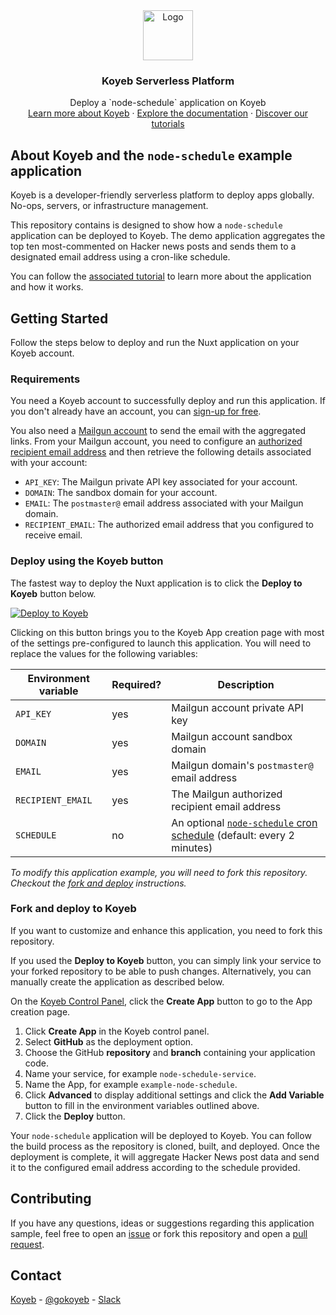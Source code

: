 <div align="center">
  <a href="https://koyeb.com">
    <img src="https://www.koyeb.com/static/images/icons/koyeb.svg" alt="Logo" width="80" height="80">
  </a>
  <h3 align="center">Koyeb Serverless Platform</h3>
  <p align="center">
    Deploy a `node-schedule` application on Koyeb
    <br />
    <a href="https://koyeb.com">Learn more about Koyeb</a>
    ·
    <a href="https://koyeb.com/docs">Explore the documentation</a>
    ·
    <a href="https://koyeb.com/tutorials">Discover our tutorials</a>
  </p>
</div>


## About Koyeb and the `node-schedule` example application

Koyeb is a developer-friendly serverless platform to deploy apps globally. No-ops, servers, or infrastructure management.

This repository contains is designed to show how a `node-schedule` application can be deployed to Koyeb.  The demo application aggregates the top ten most-commented on Hacker news posts and sends them to a designated email address using a cron-like schedule.

You can follow the [associated tutorial](https://koyeb.com/tutorials/how-to-use-node-schedule-to-build-and-deploy-a-hn-aggregator) to learn more about the application and how it works.

## Getting Started

Follow the steps below to deploy and run the Nuxt application on your Koyeb account.

### Requirements

You need a Koyeb account to successfully deploy and run this application. If you don't already have an account, you can [sign-up for free](https://app.koyeb.com/auth/signup).

You also need a [Mailgun account](https://www.mailgun.com/) to send the email with the aggregated links.  From your Mailgun account, you need to configure an [authorized recipient email address](https://help.mailgun.com/hc/en-us/articles/217531258-Authorized-Recipients) and then retrieve the following details associated with your account:

* `API_KEY`: The Mailgun private API key associated for your account.
* `DOMAIN`: The sandbox domain for your account.
* `EMAIL`: The `postmaster@` email address associated with your Mailgun domain.
* `RECIPIENT_EMAIL`: The authorized email address that you configured to receive email.

### Deploy using the Koyeb button

The fastest way to deploy the Nuxt application is to click the **Deploy to Koyeb** button below.

[![Deploy to Koyeb](https://www.koyeb.com/static/images/deploy/button.svg)](https://app.koyeb.com/deploy?name=node-schedule-on-koyeb&service_type=worker&type=git&repository=koyeb/example-node-schedule&branch=main&env[API_KEY]=REPLACE_ME&env[DOMAIN]=REPLACE_ME&env[EMAIL]=REPLACE_ME&env[RECIPIENT_EMAIL]=REPLACE_ME&env[SCHEDULE]=REPLACE_ME)

Clicking on this button brings you to the Koyeb App creation page with most of the settings pre-configured to launch this application.  You will need to replace the values for the following variables:

| Environment variable | Required? | Description |
|---------|----------|-----------|
| `API_KEY` | yes | Mailgun account private API key |
| `DOMAIN` | yes | Mailgun account sandbox domain |
| `EMAIL` | yes | Mailgun domain's `postmaster@` email address |
| `RECIPIENT_EMAIL` | yes | The Mailgun authorized recipient email address |
| `SCHEDULE` | no | An optional [`node-schedule` cron schedule](https://github.com/node-schedule/node-schedule#cron-style-scheduling) (default: every 2 minutes) |

_To modify this application example, you will need to fork this repository. Checkout the [fork and deploy](#fork-and-deploy-to-koyeb) instructions._

### Fork and deploy to Koyeb

If you want to customize and enhance this application, you need to fork this repository.

If you used the **Deploy to Koyeb** button, you can simply link your service to your forked repository to be able to push changes.
Alternatively, you can manually create the application as described below.

On the [Koyeb Control Panel](https://app.koyeb.com/), click the **Create App** button to go to the App creation page.

1. Click **Create App** in the Koyeb control panel.
2. Select **GitHub** as the deployment option.
3. Choose the GitHub **repository** and **branch** containing your application code.
4. Name your service, for example `node-schedule-service`.
5. Name the App, for example `example-node-schedule`.
6. Click **Advanced** to display additional settings and click the **Add Variable** button to fill in the environment variables outlined above.
6. Click the **Deploy** button.

Your `node-schedule` application will be deployed to Koyeb.  You can follow the build process as the repository is cloned, built, and deployed.  Once the deployment is complete, it will aggregate Hacker News post data and send it to the configured email address according to the schedule provided.

## Contributing

If you have any questions, ideas or suggestions regarding this application sample, feel free to open an [issue](//github.com/koyeb/example-node-schedule/issues) or fork this repository and open a [pull request](//github.com/koyeb/example-node-schedule/pulls).

## Contact

[Koyeb](https://www.koyeb.com) - [@gokoyeb](https://twitter.com/gokoyeb) - [Slack](http://slack.koyeb.com/)
